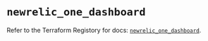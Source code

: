 # `newrelic_one_dashboard`

Refer to the Terraform Registory for docs: [`newrelic_one_dashboard`](https://registry.terraform.io/providers/newrelic/newrelic/3.25.1/docs/resources/one_dashboard).
